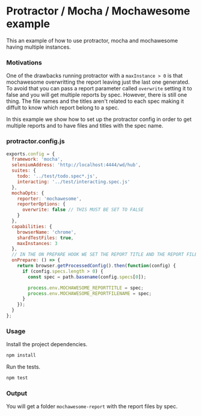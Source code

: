 # Protractor / Mocha / Mochawesome example

This an example of how to use protractor, mocha and mochawesome having multiple instances.

### Motivations
One of the drawbacks running protractor with a `maxInstance > 0` is that mochawesome overwritting the report leaving just the last one generated. To avoid that you can pass a report parameter called `overwrite` setting it to false and you will get multiple reports by spec. However, there is still one thing. The file names and the titles aren't related to each spec making it diffult to know which report belong to a spec.

In this example we show how to set up the protractor config in order to get multiple reports and to have files and titles with the spec name.

### protractor.config.js

```javascript
exports.config = {
  framework: 'mocha',
  seleniumAddress: 'http://localhost:4444/wd/hub',
  suites: {
    todo: '../test/todo.spec*.js',
    interacting: '../test/interacting.spec.js'
  },
  mochaOpts: {
    reporter: 'mochawesome',
    reporterOptions: {
      overwrite: false // THIS MUST BE SET TO FALSE
    }
  },
  capabilities: {
    browserName: 'chrome',
    shardTestFiles: true,
    maxInstances: 3
  },
  // IN THE ON PREPARE HOOK WE SET THE REPORT TITLE AND THE REPORT FILE NAME WITH THE SPEC NAME BEING EXECUTED.
  onPrepare: () => {
    return browser.getProcessedConfig().then(function(config) {
      if (config.specs.length > 0) {
        const spec = path.basename(config.specs[0]);

        process.env.MOCHAWESOME_REPORTTITLE = spec;
        process.env.MOCHAWESOME_REPORTFILENAME = spec;
      }
    });
  }
};
```

### Usage

Install the project dependencies.
```bash
npm install
```

Run the tests.
```bash
npm test
```

### Output

You will get a folder `mochawesome-report` with the report files by spec.
